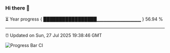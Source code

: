 ### Hi there 👋

⏳ Year progress { █████████████████▁▁▁▁▁▁▁▁▁▁▁▁▁ } 56.94 %

---

⏰ Updated on Sun, 27 Jul 2025 19:38:46 GMT

![Progress Bar CI](https://github.com/IshwaranRudhara/GIT-ACTION/workflows/Progress%20Bar%20CI/badge.svg)

